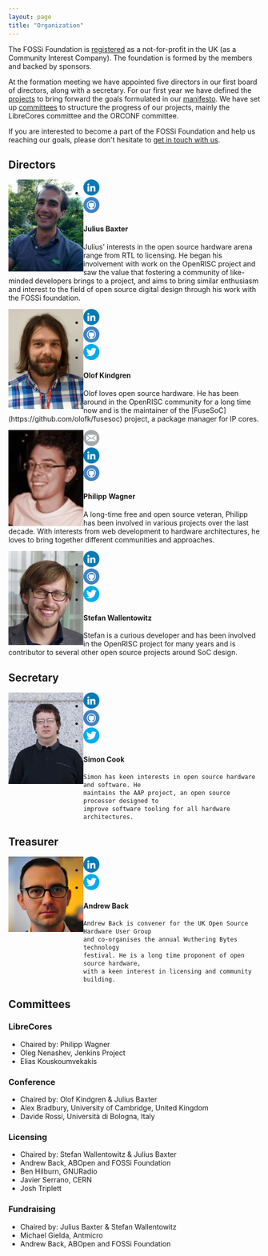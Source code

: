 ```yaml
---
layout: page
title: "Organization"
---
```


The FOSSi Foundation is
[registered](https://beta.companieshouse.gov.uk/company/09848956) as a
not-for-profit in the UK (as a Community Interest Company). The
foundation is formed by the members and backed by sponsors.

At the formation meeting we have appointed five directors in our first
board of directors, along with a secretary. For our first year we have
defined the [projects](/projects.html) to bring forward the goals
formulated in our [manifesto](/manifesto.html). We have set up
[committees](#committees) to structure the progress of our projects,
mainly the LibreCores committee and the ORCONF committee.

If you are interested to become a part of the FOSSi Foundation and
help us reaching our goals, please don't hesitate to
[get in touch with us](/getinvolved.html).


## Directors

<a name="julius"/>
<div class="row">
<div class="col-lg-3 col-md-4 col-sm-3">
	<img src="/assets/people/JuliusBaxter.jpg" align="left" width="150px">
  <ul class="share-buttons">
  <li><a href="https://www.linkedin.com/in/julius-baxter-78840223"><img title="Visit my LinkedIn profile" src="/assets/flat_web_icon_set/color/LinkedIn.png"></a></li>
  <li><a href="https://github.com/juliusbaxter"><img title="Visit my GitHub account" src="/assets/flat_web_icon_set/color/Github.png"></a></li>
  </ul>
</div>
<div class="col-lg-9 col-md-8 col-sm-9">
  <h4>Julius Baxter</h4>
  Julius' interests in the open source hardware arena range from RTL to licensing. He began his involvement with work on the OpenRISC project and saw the value that fostering a community of like-minded developers brings to a project, and aims to bring similar enthusiasm and interest to the field of open source digital design through his work with the FOSSi foundation.
  </div>
</div>

<a name="olof"/>
<div class="row">
<div class="col-lg-3 col-md-4 col-sm-3">
  <img src="/assets/people/OlofKindgren.jpg" align="left" width="150px">
  <ul class="share-buttons">
  <li><a href="https://www.linkedin.com/in/olofkindgren"><img title="Visit my LinkedIn profile" src="/assets/flat_web_icon_set/color/LinkedIn.png"></a></li>
  <li><a href="https://github.com/olofk/"><img title="Visit my GitHub account" src="/assets/flat_web_icon_set/color/Github.png"></a></li>
  <li><a href="https://twitter.com/OlofKindgren"><img title="Visit my Twitter account" src="/assets/flat_web_icon_set/color/Twitter.png"></a></li>
  </ul>
</div>
<div class="col-lg-9 col-md-8 col-sm-9">
  <h4>Olof Kindgren</h4>
  Olof loves open source hardware. He has been around in the OpenRISC community for a long time now and is the maintainer of the [FuseSoC](https://github.com/olofk/fusesoc) project, a package manager for IP cores.
</div>
</div>

<a name="philipp"/>
<div class="row">
<div class="col-lg-3 col-md-4 col-sm-3">
  <img src="/assets/people/PhilippWagner.jpg" align="left" width="150px">
  <ul class="share-buttons">
  <li><a href="mailto:mail@philipp-wagner.com"><img title="Send me an email" src="/assets/flat_web_icon_set/color/Email.png"/></a></li>
  <li><a href="https://www.linkedin.com/in/imphil"><img title="Visit my LinkedIn profile" src="/assets/flat_web_icon_set/color/LinkedIn.png"/></a></li>
  <li><a href="https://github.com/imphil"><img title="Visit my GitHub account" src="/assets/flat_web_icon_set/color/Github.png"/></a></li>
  </ul>
</div>
<div class="col-lg-9 col-md-8 col-sm-9">
  <h4>Philipp Wagner</h4>
  A long-time free and open source veteran, Philipp has been involved in various projects over the last decade. With interests from web development to hardware architectures, he loves to bring together different communities and approaches.
  </div>
</div>

<a name="wallento"/>
<div class="row">
<div class="col-lg-3 col-md-4 col-sm-3">
  <img src="/assets/people/StefanWallentowitz.png" align="left" width="150px">
  <ul class="share-buttons">
  <li><a href="https://www.linkedin.com/in/wallento"><img title="Visit my LinkedIn profile" src="/assets/flat_web_icon_set/color/LinkedIn.png"></a></li>
  <li><a href="https://github.com/wallento/"><img title="Visit my GitHub account" src="/assets/flat_web_icon_set/color/Github.png"></a></li>
  <li><a href="https://twitter.com/wallento"><img title="Visit my Twitter account" src="/assets/flat_web_icon_set/color/Twitter.png"></a></li>
  </ul>
</div>
<div class="col-lg-9 col-md-8 col-sm-9">
  <h4>Stefan Wallentowitz</h4>

  Stefan is a curious developer and has been involved in the
    OpenRISC project for many years and is contributor to several
    other open source projects around SoC design.

</div>
</div>

## Secretary

<a name="simon"/>
<div class="row">
<div class="col-lg-3 col-md-4 col-sm-3">
  <img src="/assets/people/SimonCook.jpg" align="left" width="150px">
  <ul class="share-buttons">
  <li><a href="https://www.linkedin.com/in/spcookuk"><img title="Visit my LinkedIn profile" src="/assets/flat_web_icon_set/color/LinkedIn.png"></a></li>
  <li><a href="https://github.com/simonpcook"><img title="Visit my GitHub account" src="/assets/flat_web_icon_set/color/Github.png"></a></li>
  <li><a href="https://twitter.com/simonpcook"><img title="Visit my Twitter account" src="/assets/flat_web_icon_set/color/Twitter.png"></a></li>
  </ul>
</div>
<div class="col-lg-9 col-md-8 col-sm-9">
  <h4>Simon Cook</h4>

    Simon has keen interests in open source hardware and software. He
	maintains the AAP project, an open source processor designed to
	improve software tooling for all hardware architectures.

</div>
</div>

## Treasurer

<a name="andrew"/>
<div class="row">
<div class="col-lg-3 col-md-4 col-sm-3">
  <img src="/assets/people/AndrewBack.jpg" align="left" width="150px">
  <ul class="share-buttons">
  <li><a href="https://uk.linkedin.com/in/andrewback"><img title="Visit my LinkedIn profile" src="/assets/flat_web_icon_set/color/LinkedIn.png"></a></li>
  <li><a href="https://twitter.com/9600"><img title="Visit my Twitter account" src="/assets/flat_web_icon_set/color/Twitter.png"></a></li>
  </ul>
</div>
<div class="col-lg-9 col-md-8 col-sm-9">
  <h4>Andrew Back</h4>

	Andrew Back is convener for the UK Open Source Hardware User Group
    and co-organises the annual Wuthering Bytes technology
    festival. He is a long time proponent of open source hardware,
    with a keen interest in licensing and community building.
</div>
</div>

## Committees

### LibreCores

* Chaired by: Philipp Wagner
* Oleg Nenashev, Jenkins Project
* Elias Kouskoumvekakis

### Conference

* Chaired by: Olof Kindgren & Julius Baxter
* Alex Bradbury, University of Cambridge, United Kingdom
* Davide Rossi, Università di Bologna, Italy

### Licensing

* Chaired by: Stefan Wallentowitz & Julius Baxter
* Andrew Back, ABOpen and FOSSi Foundation
* Ben Hilburn, GNURadio
* Javier Serrano, CERN
* Josh Triplett

### Fundraising

* Chaired by: Julius Baxter & Stefan Wallentowitz
* Michael Gielda, Antmicro
* Andrew Back, ABOpen and FOSSi Foundation
